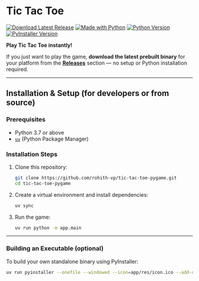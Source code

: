 # Tic Tac Toe

[![Download Latest Release](https://img.shields.io/github/v/release/rohith-vp/tic-tac-toe-pygame?label=Download%20Latest%20Release)](https://github.com/rohith-vp/tic-tac-toe-pygame/releases)
[![Made with Python](https://img.shields.io/badge/Made%20with-Python-3776AB?logo=python&logoColor=white)](https://www.python.org/)
[![Python Version](https://img.shields.io/badge/Python-3.7%2B-3776AB)](https://www.python.org/)
[![PyInstaller Version](https://img.shields.io/badge/PyInstaller-5.x-orange)](https://www.pyinstaller.org/)

**Play Tic Tac Toe instantly!**

If you just want to play the game, **download the latest prebuilt binary** for your platform from the [**Releases**](https://github.com/rohith-vp/tic-tac-toe-pygame/releases) section — no setup or Python installation required.

---

## Installation & Setup (for developers or from source)

### Prerequisites

- Python 3.7 or above  
- [`uv`](https://docs.astral.sh/uv/) (Python Package Manager)

### Installation Steps

1. Clone this repository:

    ```bash
    git clone https://github.com/rohith-vp/tic-tac-toe-pygame.git
    cd tic-tac-toe-pygame
    ```

2. Create a virtual environment and install dependencies:

    ```bash
    uv sync
    ```

3. Run the game:

    ```bash
    uv run python -m app.main
    ```

---

### Building an Executable (optional)

To build your own standalone binary using PyInstaller:

```bash
uv run pyinstaller --onefile --windowed --icon=app/res/icon.ico --add-data "app/res;res" app/main.py
```